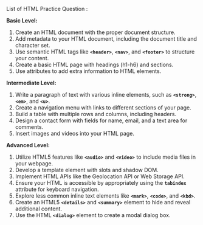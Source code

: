 List of HTML Practice Question :

**Basic Level:**

1. Create an HTML document with the proper document structure.
2. Add metadata to your HTML document, including the document title and character set.
3. Use semantic HTML tags like **`<header>`**, **`<nav>`**, and **`<footer>`** to structure your content.
4. Create a basic HTML page with headings (h1-h6) and sections.
5. Use attributes to add extra information to HTML elements.

**Intermediate Level:**

1. Write a paragraph of text with various inline elements, such as **`<strong>`**, **`<em>`**, and **`<u>`**.
2. Create a navigation menu with links to different sections of your page.
3. Build a table with multiple rows and columns, including headers.
4. Design a contact form with fields for name, email, and a text area for comments.
5. Insert images and videos into your HTML page.

**Advanced Level:**

1. Utilize HTML5 features like **`<audio>`** and **`<video>`** to include media files in your webpage.
2. Develop a template element with slots and shadow DOM.
3. Implement HTML APIs like the Geolocation API or Web Storage API.
4. Ensure your HTML is accessible by appropriately using the **`tabindex`** attribute for keyboard navigation.
5. Explore less common inline text elements like **`<mark>`**, **`<code>`**, and **`<kbd>`**.
6. Create an HTML5 **`<details>`** and **`<summary>`** element to hide and reveal additional content.
7. Use the HTML **`<dialog>`** element to create a modal dialog box.
